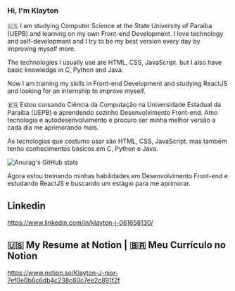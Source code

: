 ### Hi, I'm Klayton

:us:
I am studying Computer Science at the State University of Paraíba (UEPB) and learning on my own Front-end Development. I love technology and self-development and I try to be my best version every day by improving myself more.

The technologies I usually use are HTML, CSS, JavaScript. but I also have basic knowledge in C, Python and Java.

Now I am training my skills in Front-end Development and studying ReactJS and looking for an internship to improve myself.

:brazil:
Estou cursando Ciência da Computação na Universidade Estadual da Paraíba (UEPB) e aprendendo sozinho Desenvolvimento Front-end. Amo tecnologia e autodesenvolvimento e procuro ser minha melhor versão a cada dia me aprimorando mais.

As tecnologias que costumo usar são HTML, CSS, JavaScript. mas também tenho conhecimentos básicos em C, Python e Java.

![Anurag's GitHub stats](https://github-readme-stats.vercel.app/api?username=KlaytonJr&show_icons=true)


Agora estou treinando minhas habilidades em Desenvolvimento Front-end e estudando ReactJS e buscando um estágio para me aprimorar.
## Linkedin
https://www.linkedin.com/in/klayton-j-061658130/

## 🇺🇸 My Resume at Notion | 🇧🇷 Meu Currículo no Notion
https://www.notion.so/Klayton-J-nior-7ef0e0b6c6db4c238c80c7ee2c891f2f

<!--
**KlaytonJr/KlaytonJR** is a ✨ _special_ ✨ repository because its `README.md` (this file) appears on your GitHub profile.

Here are some ideas to get you started:

- 🔭 I’m currently working on ...
- 🌱 I’m currently learning ...
- 👯 I’m looking to collaborate on ...
- 🤔 I’m looking for help with ...
- 💬 Ask me about ...
- 📫 How to reach me: ...
- 😄 Pronouns: ...
- ⚡ Fun fact: ...
-->
